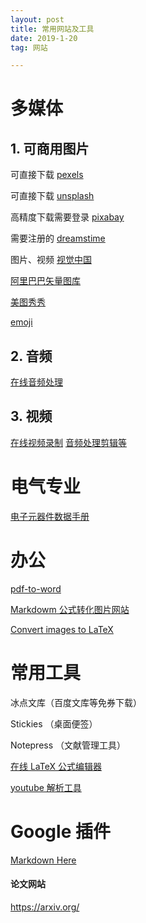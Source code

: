 ```yaml
---
layout: post
title: 常用网站及工具
date: 2019-1-20 
tag: 网站

---
```


# 多媒体
## 1. 可商用图片
可直接下载
[pexels](https://www.pexels.com/)

可直接下载
[unsplash](https://unsplash.com/)


高精度下载需要登录
[pixabay](https://pixabay.com/)

需要注册的
[dreamstime](https://cn.dreamstime.com/)

图片、视频
[视觉中国](https://www.vcg.com/)

[阿里巴巴矢量图库](http://www.iconfont.cn/)

[美图秀秀](http://xiuxiu.web.meitu.com/)

[emoji](https://emojipedia.org/dog-face/)

## 2. 音频
[在线音频处理](https://mp3cut.net/cn/beta/)

## 3. 视频
[在线视频录制](https://www.apowersoft.cn/free-online-screen-recorder)
[音频处理剪辑等](http://www.17rd.com/)

# 电气专业
[电子元器件数据手册](http://www.alldatasheetcn.com/)

# 办公
[pdf-to-word](https://smallpdf.com/cn/pdf-to-word)

[Markdowm 公式转化图片网站](https://www.quicklatex.com/)

[Convert images to LaTeX](https://mathpix.com/)

# 常用工具

冰点文库（百度文库等免券下载）

Stickies （桌面便签）

Notepress （文献管理工具）

[在线 LaTeX 公式编辑器](https://www.codecogs.com/latex/eqneditor.php)

[youtube 解析工具](https://www.vlogdownloader.com/download.html)



# Google 插件

[ Markdown Here](chrome-extension://elifhakcjgalahccnjkneoccemfahfoa/common/options.html)

#### 论文网站

https://arxiv.org/


